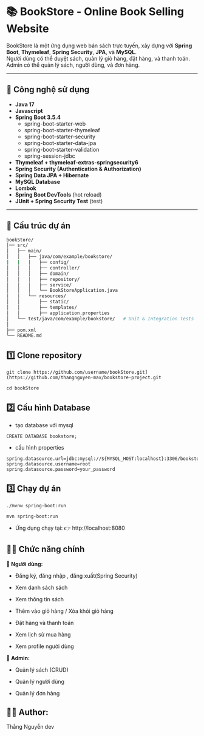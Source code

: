 # 📚 BookStore - Online Book Selling Website

BookStore là một ứng dụng web bán sách trực tuyến, xây dựng với **Spring Boot**, **Thymeleaf**, **Spring Security**, **JPA**, và **MySQL**.  
Người dùng có thể duyệt sách, quản lý giỏ hàng, đặt hàng, và thanh toán. Admin có thể quản lý sách, người dùng, và đơn hàng.

---

## 🚀 Công nghệ sử dụng

- **Java 17**
- **Javascript**
- **Spring Boot 3.5.4**
  - spring-boot-starter-web
  - spring-boot-starter-thymeleaf
  - spring-boot-starter-security
  - spring-boot-starter-data-jpa
  - spring-boot-starter-validation
  - spring-session-jdbc
- **Thymeleaf + thymeleaf-extras-springsecurity6**
- **Spring Security (Authentication & Authorization)**
- **Spring Data JPA + Hibernate**
- **MySQL Database**
- **Lombok**
- **Spring Boot DevTools** (hot reload)
- **JUnit + Spring Security Test** (test)

---

## 📂 Cấu trúc dự án

```bash
bookStore/
│── src/
│   ├── main/
│   │   ├── java/com/example/bookstore/
|   |   |   ├── config/
│   │   │   ├── controller/      
│   │   │   ├── domain/           
│   │   │   ├── repository/       
│   │   │   ├── service/         
│   │   │   └── BookStoreApplication.java
│   │   └── resources/
│   │       ├── static/          
│   │       ├── templates/       
│   │       ├── application.properties 
│   └── test/java/com/example/bookstore/   # Unit & Integration Tests
│
├── pom.xml
└── README.md
```
## 1️⃣ Clone repository
```
git clone https://github.com/username/bookStore.git](https://github.com/thangnguyen-max/bookstore-project.git
```
```
cd bookStore
```
## 2️⃣ Cấu hình Database
- tạo database với mysql
```
CREATE DATABASE bookstore;
```
- cấu hình properties
```
spring.datasource.url=jdbc:mysql://${MYSQL_HOST:localhost}:3306/bookstore
spring.datasource.username=root
spring.datasource.password=your_password
```
## 3️⃣ Chạy dự án
```
./mvnw spring-boot:run
```
```
mvn spring-boot:run
```
- Ứng dụng chạy tại:
👉 http://localhost:8080

 ## 🧑‍💻 Chức năng chính 
 **👤 Người dùng:**

- Đăng ký, đăng nhập , đăng xuất(Spring Security)

- Xem danh sách sách

- Xem thông tin sách

- Thêm vào giỏ hàng / Xóa khỏi giỏ hàng

- Đặt hàng và thanh toán
  
- Xem lịch sử mua hàng

- Xem profile người dùng

 **🔑 Admin:**

- Quản lý sách (CRUD)

- Quản lý người dùng

- Quản lý đơn hàng

## 👨‍💻 Author: 
Thắng Nguyễn dev




